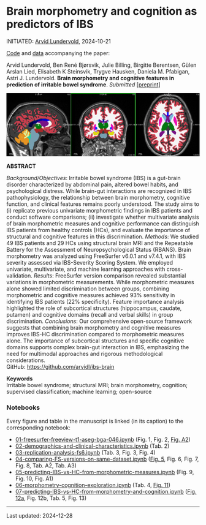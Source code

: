 # Brain morphometry and cognition as predictors of IBS

INITIATED: [Arvid Lundervold](https://www.uib.no/en/persons/Arvid.Lundervold), 2024-10-21

[Code](https://github.com/arvidl/ibs-brain/tree/main/notebooks) and [data](./data) accompanying the paper: <br>

Arvid Lundervold, Ben René Bjørsvik, Julie Billing, Birgitte Berentsen, Gülen Arslan Lied, Elisabeth K Steinsvik,  Trygve Hausken, Daniela M. Pfabigan, Astri J. Lundervold.
**Brain morphometry and cognitive features in prediction of irritable bowel syndrome**.
_Submitted_   [[preprint](https://www.preprints.org/manuscript/202412.2149/v1)]


![img](https://github.com/arvidl/ibs-brain/blob/main/figs/ASEG_Native_cross_in_Left_Thalamus_BGA_046.png)

**ABSTRACT** 

_Background/Objectives_: Irritable bowel syndrome (IBS) is a gut-brain disorder characterized by abdominal pain, altered bowel habits, and psychological distress. While brain-gut interactions are recognized in IBS pathophysiology, the relationship between brain morphometry, cognitive function, and clinical features remains poorly understood. The study aims to (i) replicate previous univariate morphometric findings in IBS patients and conduct software comparisons; (ii) investigate whether multivariate analysis of brain morphometric measures and cognitive performance can distinguish IBS patients from healthy controls (HCs), and evaluate the importance of structural and cognitive features in this discrimination. 
_Methods_: We studied 49 IBS patients and 29 HCs using structural brain MRI and the Repeatable Battery for the Assessment of Neuropsychological Status (RBANS). Brain morphometry was analyzed using FreeSurfer v6.0.1 and v7.4.1, with IBS severity assessed via IBS-Severity Scoring System. We employed univariate, multivariate, and machine learning approaches with cross-validation. 
_Results_: FreeSurfer version comparison revealed substantial variations in morphometric measurements. While morphometric measures alone showed limited discrimination between groups, combining morphometric and cognitive measures achieved 93% sensitivity in identifying IBS patients (22% specificity). Feature importance analysis highlighted the role of subcortical structures (hippocampus, caudate, putamen) and cognitive domains (recall and verbal skills) in group discrimination. 
_Conclusions_: Our comprehensive open-source framework suggests that combining brain morphometry and cognitive measures improves IBS-HC discrimination compared to morphometric measures alone. The importance of subcortical structures and specific cognitive domains supports complex brain-gut interaction in IBS, emphasizing the need for multimodal approaches and rigorous methodological considerations. <br>
GitHub: https://github.com/arvidl/ibs-brain 



**Keywords**<br>
Irritable bowel syndrome; structural MRI; brain morphometry, cognition; supervised classification; machine learning; open-source



### Notebooks

Every figure and table in the manuscript is linked (in its caption) to the corresponding notebook:

- [01-freesurfer-freeview-t1-aseg-bga-046.ipynb](https://github.com/arvidl/ibs-brain/blob/main/notebooks/01-freesurfer-freeview-t1-aseg-bga-046.ipynb) (Fig. 1, Fig. 2, [Fig. A2](https://github.com/arvidl/ibs-brain/blob/main/figs/Histo_atlas_segentation_fs8_BGA_046.png))
- [02-demographics-and-clinical-characteristics.ipynb](https://github.com/arvidl/ibs-brain/blob/main/notebooks/02-demographics-and-clinical-characteristics.ipynb) (Tab. 2)
- [03-replication-analysis-fs6.ipynb](https://github.com/arvidl/ibs-brain/blob/main/notebooks/03-replication-analysis-fs6.ipynb) (Tab. 3, Fig. 3, Fig. 4)
- [04-comparing-FS-versions-on-same-dataset.ipynb](https://github.com/arvidl/ibs-brain/blob/main/notebooks/04-comparing-FS-versions-on-same-dataset.ipynb) ([Fig. 5](https://github.com/arvidl/ibs-brain/blob/main/figs/fs6_cross_vs_fs7_cross_version_comparison.png), Fig. 6, Fig. 7, Fig. 8, Tab. A2, Tab. A3)
- [05-predicting-IBS-vs-HC-from-morphometric-measures.ipynb](https://github.com/arvidl/ibs-brain/blob/main/notebooks/05-predicting-IBS-vs-HC-from-morphometric-measures.ipynb) (Fig. 9, Fig. 10, Fig. A1)
- [06-morphometry-cognition-exploration.ipynb](https://github.com/arvidl/ibs-brain/blob/main/notebooks/06-morphometry-cognition-exploration.ipynb) (Tab. 4, [Fig. 11](https://github.com/arvidl/ibs-brain/blob/main/figs/spearman_correlation_matrix_RBANS_ASEG.png))
- [07-predicting-IBS-vs-HC-from-morphometry-and-cognition.ipynb](https://github.com/arvidl/ibs-brain/blob/main/notebooks/07-predicting-IBS-vs-HC-from-morphometry-and-cognition.ipynb) ([Fig. 12a](https://github.com/arvidl/ibs-brain/blob/main/figs/annotated_xgboost_confusion_matrix_using_ASEG_and_RBANS.png), Fig. 12b, Tab. 5, Fig. 13)
  
----
Last updated: 2024-12-28
